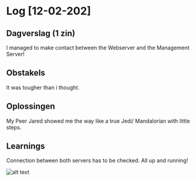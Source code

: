 # Log [12-02-202]

## Dagverslag (1 zin)
I managed to make contact between the Webserver and the Management Server!

## Obstakels
It was tougher than i thought.

## Oplossingen
My Peer Jared showed me the way like a true Jedi/ Mandalorian with little steps.

## Learnings
Connection between both servers has to be checked. All up and running!


![alt text](<10_includes/Scherm­afbeelding 2024-02-12 om 15.44.05.png>)
